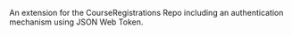 An extension for the CourseRegistrations Repo including an authentication mechanism using JSON Web Token.
